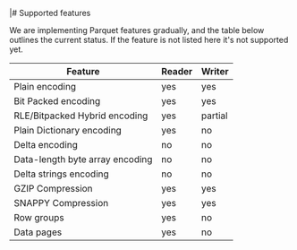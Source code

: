 |# Supported features

We are implementing Parquet features gradually, and the table below outlines the current status. If the feature is not listed here it's not supported yet.

|Feature|Reader|Writer|
|-------|------|------|
|Plain encoding|yes|yes|
|Bit Packed encoding|yes|yes|
|RLE/Bitpacked Hybrid encoding|yes|partial|
|Plain Dictionary encoding|yes|no|
|Delta encoding|no|no|
|Data-length byte array encoding|no|no|
|Delta strings encoding|no|no|
|GZIP Compression|yes|yes|
|SNAPPY Compression|yes|yes|
|Row groups|yes|no|
|Data pages|yes|no|
